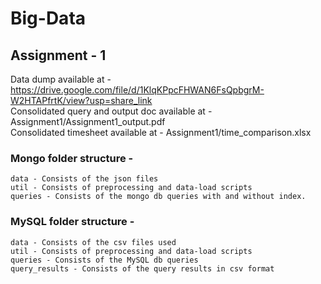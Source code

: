 # Big-Data
## Assignment - 1
Data dump available at - https://drive.google.com/file/d/1KlqKPpcFHWAN6FsQpbgrM-W2HTAPfrtK/view?usp=share_link   
Consolidated query and output doc available at - Assignment1/Assignment1_output.pdf  
Consolidated timesheet available at - Assignment1/time_comparison.xlsx  

### Mongo folder structure -
    data - Consists of the json files
    util - Consists of preprocessing and data-load scripts
    queries - Consists of the mongo db queries with and without index.

### MySQL folder structure -
    data - Consists of the csv files used
    util - Consists of preprocessing and data-load scripts
    queries - Consists of the MySQL db queries
    query_results - Consists of the query results in csv format
    


